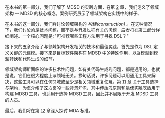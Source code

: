 在本书的第一部分，我们了解了 MDSD 的实践方面，在第 [2](ch2/0.md) 章，我们定义了领域架构 -- MDSD 的核心概念。案例研究展示了领域架构在实践中的样子。

在本书的这一部分，我们将讨论领域架构的 *构建(construction)* 。在这种情况下，我们讨论的是技术问题，而不是与开发过程有关的问题：后者将在第三部分详细阐述。一个核心问题是: "可推荐哪些工程方法用于寻找 DSL？"

接下来的五章介绍了与领域架构开发相关的技术和最佳实践，首先是作为 DSL 定义关键的元建模。接下来是目标软件架构在 MDSD 中的特殊作用，以及模型到模型转换和代码生成的细节。

领域架构师所面临的许多技术性问题，如有关代码生成的问题，都是通用的，也就是说，它们在很大程度上与领域无关。换句话说，许多问题可以用通用工具来解决，这些工具可以在任何领域或至少是相关领域重复使用。第 [11](ch11/0.md) 章 关于工具选择与架构，为您介绍了这方面的一些背景知识。其中传达的原则和最佳实践既适用于构建 MDSD 工具，也适用于选择 MDSD 工具，因此并不局限于开发 MDSD 工具的人员。

最后，我们将在第 [12](ch12/0.md) 章深入探讨 MDA 标准。
